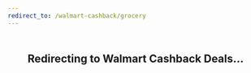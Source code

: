 ```yaml
---
redirect_to: /walmart-cashback/grocery
---
```

<script>
  // Double redirect protection
  window.location.replace('/walmart-cashback/grocery');
</script>
<h2 style="text-align: center; margin-top: 50px;">
  Redirecting to Walmart Cashback Deals...
</h2>
